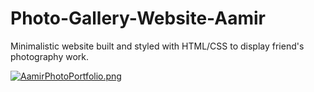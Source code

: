 # Photo-Gallery-Website-Aamir
Minimalistic website built and styled with HTML/CSS to display friend's photography work.

[![AamirPhotoPortfolio.png](https://s23.postimg.org/88lg4pysb/Aamir_Photo_Portfolio.png)](https://postimg.org/image/5eiar9wlz/)
